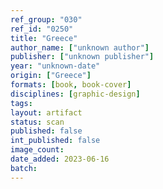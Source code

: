 ```yaml
---
ref_group: "030"
ref_id: "0250"
title: "Greece"
author_name: ["unknown author"]
publisher: ["unknown publisher"]
year: "unknown-date"
origin: ["Greece"]
formats: [book, book-cover]
disciplines: [graphic-design]
tags:
layout: artifact
status: scan
published: false
int_published: false
image_count:
date_added: 2023-06-16
batch:
---
```

